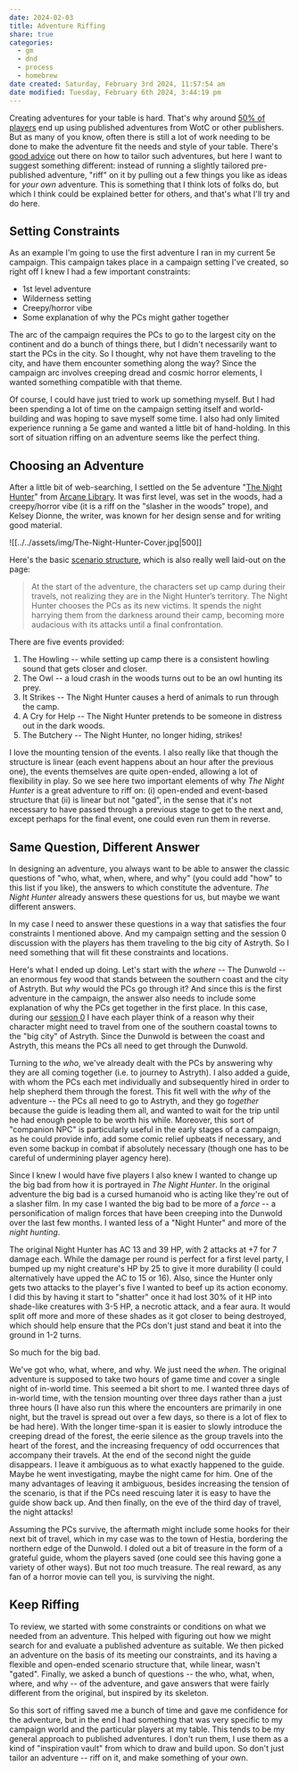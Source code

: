 ```yaml
---
date: 2024-02-03
title: Adventure Riffing
share: true
categories:
  - gm
  - dnd
  - process
  - homebrew
date created: Saturday, February 3rd 2024, 11:57:54 am
date modified: Tuesday, February 6th 2024, 3:44:19 pm
---
```



Creating adventures for your table is hard. That's why around [50% of players](https://slyflourish.com/facebook_surveys.html#2020adventures) end up using published adventures from WotC or other publishers. But as many of you know, often there is still a lot of work needing to be done to make the adventure fit the needs and style of your table. There's [good advice](https://slyflourish.com/using_published_adventures.html) out there on how to tailor such adventures, but here I want to suggest something different: instead of running a slightly tailored pre-published adventure, "riff" on it by pulling out a few things you like as ideas for *your own* adventure. This is something that I think lots of folks do, but which I think could be explained better for others, and that's what I'll try and do here.

<!-- more -->

## Setting Constraints 

As an example I'm going to use the first adventure I ran in my current 5e campaign. This campaign takes place in a campaign setting I've created, so right off I knew I had a few important constraints: 

- 1st level adventure
- Wilderness setting 
- Creepy/horror vibe
- Some explanation of why the PCs might gather together

The arc of the campaign requires the PCs to go to the largest city on the continent and do a bunch of things there, but I didn't necessarily want to start the PCs in the city. So I thought, why not have them traveling to the city, and have them encounter something along the way? Since the campaign arc involves creeping dread and cosmic horror elements, I wanted something compatible with that theme. 

Of course, I could have just tried to work up something myself. But I had been spending a lot of time on the campaign setting itself and world-building and was hoping to save myself some time. I also had only limited experience running a 5e game and wanted a little bit of hand-holding. In this sort of situation riffing on an adventure seems like the perfect thing. 

## Choosing an Adventure 

After a little bit of web-searching, I settled on the 5e adventure "[The Night Hunter](https://adventurelookup.com/adventures/the-night-hunter)" from [Arcane Library](https://www.thearcanelibrary.com). It was first level, was set in the woods, had a creepy/horror vibe (it is a riff on the "slasher in the woods" trope), and Kelsey Dionne, the writer, was known for her design sense and for writing good material. 

![[../../assets/img/The-Night-Hunter-Cover.jpg|500]]

Here's the basic [scenario structure](https://thealexandrian.net/wordpress/15126/roleplaying-games/game-structures), which is also really well laid-out on the page:

> At the start of the adventure, the characters set up camp during their travels, not realizing they are in the Night Hunter’s territory. The Night Hunter chooses the PCs as its new victims. It spends the night harrying them from the darkness around their camp, becoming more audacious with its attacks until a final confrontation.

There are five events provided: 

1. The Howling -- while setting up camp there is a consistent howling sound that gets closer and closer. 
2. The Owl -- a loud crash in the woods turns out to be an owl hunting its prey. 
3. It Strikes -- The Night Hunter causes a herd of animals to run through the camp.  
4. A Cry for Help -- The Night Hunter pretends to be someone in distress out in the dark woods. 
5. The Butchery -- The Night Hunter, no longer hiding, strikes!

I love the mounting tension of the events. I also really like that though the structure is linear (each event happens about an hour after the previous one), the events themselves are quite open-ended, allowing a lot of flexibility in play. So we see here two important elements of why *The Night Hunter* is a great adventure to riff on: (i) open-ended and event-based structure that (ii) is linear but not "gated", in the sense that it's not necessary to have passed through a previous stage to get to the next and, except perhaps for the final event, one could even run them in reverse. 

## Same Question, Different Answer

In designing an adventure, you always want to be able to answer the classic questions of "who, what, when, where, and why" (you could add "how" to this list if you like), the answers to which constitute the adventure. *The Night Hunter* already answers these questions for us, but maybe we want different answers.

In my case I need to answer these questions in a way that satisfies the four constraints I mentioned above. And my campaign setting and the session 0 discussion with the players has them traveling to the big city of Astryth. So I need something that will fit these constraints and locations. 

Here's what I ended up doing. Let's start with the *where* -- The Dunwold -- an enormous fey wood that stands between the southern coast and the city of Astryth. But *why* would the PCs go through it? And since this is the first adventure in the campaign, the answer also needs to include some explanation of why the PCs get together in the first place. In this case, during our [session 0](https://slyflourish.com/running_session_zeros.html) I have each player think of a reason why their character might need to travel from one of the southern coastal towns to the "big city" of Astryth. Since the Dunwold is between the coast and Astryth, this means the PCs all need to get through the Dunwold. 

Turning to the *who*, we've already dealt with the PCs by answering why they are all coming together (i.e. to journey to Astryth). I also added a guide, with whom the PCs each met individually and subsequently hired in order to help shepherd them through the forest. This fit well with the *why* of the adventure -- the PCs all need to go to Astryth, and they go *together* because the guide is leading them all, and wanted to wait for the trip until he had enough people to be worth his while. Moreover, this sort of "companion NPC" is particularly useful in the early stages of a campaign, as he could provide info, add some comic relief upbeats if necessary, and even some backup in combat if absolutely necessary (though one has to be careful of undermining player agency here). 

Since I knew I would have five players I also knew I wanted to change up the big bad from how it is portrayed in *The Night Hunter*. In the original adventure the big bad is a cursed humanoid who is acting like they're out of a slasher film. In my case I wanted the big bad to be more of a *force* -- a personification of malign forces that have been creeping into the Dunwold over the last few months. I wanted less of a "Night Hunter" and more of the *night hunting*. 

The original Night Hunter has AC 13 and 39 HP, with 2 attacks at +7 for 7 damage each. While the damage per round is perfect for a first level party, I bumped up my night creature's HP by 25 to give it more durability (I could alternatively have upped the AC to 15 or 16). Also, since the Hunter only gets two attacks to the player's five I wanted to beef up its action economy. I did this by having it start to "shatter" once it had lost 30% of it HP into shade-like creatures with 3-5 HP, a necrotic attack, and a fear aura. It would split off more and more of these shades as it got closer to being destroyed, which should help ensure that the PCs don't just stand and beat it into the ground in 1-2 turns. 

So much for the big bad. 

We've got who, what, where, and why. We just need the *when*. The original adventure is supposed to take two hours of game time and cover a single night of in-world time. This seemed a bit short to me. I wanted three days of in-world time, with the tension mounting over three days rather than a just three hours (I have also run this where the encounters are primarily in one night, but the travel is spread out over a few days, so there is a lot of flex to be had here). With the longer time-span it is easier to slowly introduce the creeping dread of the forest, the eerie silence as the group travels into the heart of the forest, and the increasing frequency of odd occurrences that accompany their travels. At the end of the second night the guide disappears. I leave it ambiguous as to what exactly happened to the guide. Maybe he went investigating, maybe the night came for him. One of the many advantages of leaving it ambiguous, besides increasing the tension of the scenario, is that if the PCs need rescuing later it is easy to have the guide show back up. And then finally, on the eve of the third day of travel, the night attacks! 

Assuming the PCs survive, the aftermath might include some hooks for their next bit of travel, which in my case was to the town of Hestia, bordering the northern edge of the Dunwold. I doled out a bit of treasure in the form of a grateful guide, whom the players saved (one could see this having gone a variety of other ways). But not *too* much treasure. The real reward, as any fan of a horror movie can tell you, is surviving the night.

## Keep Riffing

To review, we started with some constraints or conditions on what we needed from an adventure. This helped with figuring out how we might search for and evaluate a published adventure as suitable. We then picked an adventure on the basis of its meeting our constraints, and its having a flexible and open-ended scenario structure that, while linear, wasn't "gated". Finally, we asked a bunch of questions -- the who, what, when, where, and why -- of the adventure, and gave answers that were fairly different from the original, but inspired by its skeleton. 

So this sort of riffing saved me a bunch of time and gave me confidence for the adventure, but in the end I had something that was very specific to my campaign world and the particular players at my table. This tends to be my general approach to published adventures. I don't run them, I use them as a kind of "inspiration vault" from which to draw and build upon. So don't just tailor an adventure -- riff on it, and make something of your own. 



